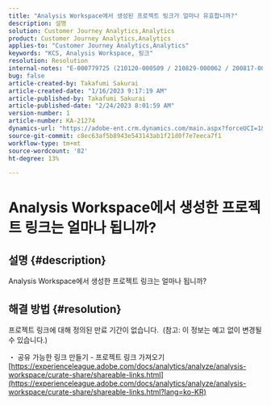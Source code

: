 ```yaml
---
title: "Analysis Workspace에서 생성된 프로젝트 링크가 얼마나 유효합니까?"
description: 설명
solution: Customer Journey Analytics,Analytics
product: Customer Journey Analytics,Analytics
applies-to: "Customer Journey Analytics,Analytics"
keywords: "KCS, Analysis Workspace, 링크"
resolution: Resolution
internal-notes: "E-000779725 (210120-000509 / 210829-000062 / 200817-000457 / 190620-000374)"
bug: false
article-created-by: Takafumi Sakurai
article-created-date: "1/16/2023 9:17:19 AM"
article-published-by: Takafumi Sakurai
article-published-date: "2/24/2023 8:01:59 AM"
version-number: 1
article-number: KA-21274
dynamics-url: "https://adobe-ent.crm.dynamics.com/main.aspx?forceUCI=1&pagetype=entityrecord&etn=knowledgearticle&id=6625a38d-7e95-ed11-aad1-6045bd006239"
source-git-commit: c8ec63af5b8943e543143ab1f21d0f7e7eeca7f1
workflow-type: tm+mt
source-wordcount: '82'
ht-degree: 13%

---
```


# Analysis Workspace에서 생성한 프로젝트 링크는 얼마나 됩니까?

## 설명 {#description}

Analysis Workspace에서 생성한 프로젝트 링크는 얼마나 됩니까?

## 해결 방법 {#resolution}


프로젝트 링크에 대해 정의된 만료 기간이 없습니다.  (참고: 이 정보는 예고 없이 변경될 수 있습니다.)

・ 공유 가능한 링크 만들기 - 프로젝트 링크 가져오기
[https://experienceleague.adobe.com/docs/analytics/analyze/analysis-workspace/curate-share/shareable-links.html](https://experienceleague.adobe.com/docs/analytics/analyze/analysis-workspace/curate-share/shareable-links.html?lang=ko-KR)
